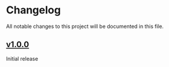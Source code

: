 # Changelog

All notable changes to this project will be documented in this file.

<!--The format is based on [Keep a Changelog](https://keepachangelog.com/en/1.1.0/),
and this project adheres to [Semantic Versioning](https://semver.org/spec/v2.0.0.html).-->

## [v1.0.0]

Initial release

[v1.0.0]: https://github.com/birdywood/beact-plugin/releases/tag/v1.0.0
